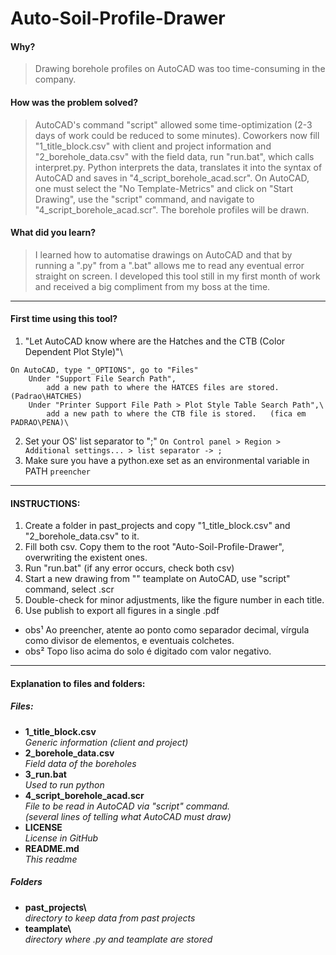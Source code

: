 # Auto-Soil-Profile-Drawer
#### Why?
> Drawing borehole profiles on AutoCAD was too time-consuming in the company. 
#### How was the problem solved?
> AutoCAD's command "script" allowed some time-optimization (2-3 days of work could be reduced to some minutes). Coworkers now fill "1_title_block.csv" with client and project information and "2_borehole_data.csv" with the field data, run "run.bat", which calls interpret.py. Python interprets the data, translates it into the syntax of AutoCAD and saves in "4_script_borehole_acad.scr". On AutoCAD, one must select the "No Template-Metrics" and click on "Start Drawing", use the "script" command, and navigate to "4_script_borehole_acad.scr". The borehole profiles will be drawn.
#### What did you learn?
> I learned how to automatise drawings on AutoCAD and that by running a ".py" from a ".bat" allows me to read any eventual error straight on screen. I developed this tool still in my first month of work and received a big compliment from my boss at the time.
---
#### First time using this tool?
1. "Let AutoCAD know where are the Hatches and the CTB (Color Dependent Plot Style)"\
```
On AutoCAD, type "_OPTIONS", go to "Files"
    Under "Support File Search Path",
        add a new path to where the HATCES files are stored. (Padrao\HATCHES)
    Under "Printer Support File Path > Plot Style Table Search Path",\
        add a new path to where the CTB file is stored.   (fica em PADRAO\PENA)\
```
2. Set your OS' list separator to ";"
```On Control panel > Region > Additional settings... > list separator -> ;```
3. Make sure you have a python.exe set as an environmental variable in PATH
``` preencher ```
---
#### INSTRUCTIONS:
1. Create a folder in past_projects and copy "1_title_block.csv" and "2_borehole_data.csv" to it.
2. Fill both csv. Copy them to the root "Auto-Soil-Profile-Drawer\", overwriting the existent ones.
3. Run "run.bat" (if any error occurs, check both csv)
4. Start a new drawing from "" teamplate on AutoCAD, use "script" command, select .scr
5. Double-check for minor adjustments, like the figure number in each title.
6. Use publish to export all figures in a single .pdf
- obs¹ Ao preencher, atente ao ponto como separador decimal, vírgula como divisor de elementos, e eventuais colchetes.
- obs² Topo liso acima do solo é digitado com valor negativo.

---
#### Explanation to files and folders:
##### Files:
- **1_title_block.csv**\
_Generic information (client and project)_
- **2_borehole_data.csv**\
_Field data of the boreholes_
- **3_run.bat**\
_Used to run python_
- **4_script_borehole_acad.scr**\
_File to be read in AutoCAD via "script" command._\
_(several lines of telling what AutoCAD must draw)_
- **LICENSE**\
_License in GitHub_
- **README.md**\
_This readme_
##### Folders
- **past_projects\\**\
_directory to keep data from past projects_
- **teamplate\\**\
_directory where .py and teamplate are stored_